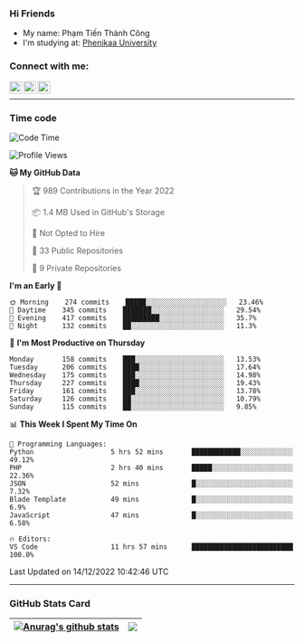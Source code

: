 ### Hi Friends

- My name: Phạm Tiến Thành Công
- I'm studying at: [Phenikaa University]


### Connect with me:
[<img align="left" alt="PhamTienThanhCong | Facebook" width="22px" src="https://upload.wikimedia.org/wikipedia/commons/thumb/1/16/Facebook-icon-1.png/640px-Facebook-icon-1.png" />][facebook]
[<img align="left" alt="PhamTienThanhCong | Zalo" width="22px" src="https://www.anphatpc.com.vn/template/anphat_2020v2/images/icon-zalo.jpg" />][zalo]
[<img align="left" alt="PhamTienThanhCong | LinkedIn" width="22px" src="https://cdn3.iconfinder.com/data/icons/inficons/512/linkedin.png" />][linkedin]

<br />

---

### Time code

<!--START_SECTION:waka-->
![Code Time](http://img.shields.io/badge/Code%20Time-804%20hrs%2040%20mins-blue)

![Profile Views](http://img.shields.io/badge/Profile%20Views-21-blue)

**🐱 My GitHub Data** 

> 🏆 989 Contributions in the Year 2022
 > 
> 📦 1.4 MB Used in GitHub's Storage 
 > 
> 🚫 Not Opted to Hire
 > 
> 📜 33 Public Repositories 
 > 
> 🔑 9 Private Repositories  
 > 
**I'm an Early 🐤** 

```text
🌞 Morning    274 commits    █████░░░░░░░░░░░░░░░░░░░░   23.46% 
🌆 Daytime    345 commits    ███████░░░░░░░░░░░░░░░░░░   29.54% 
🌃 Evening    417 commits    █████████░░░░░░░░░░░░░░░░   35.7% 
🌙 Night      132 commits    ██░░░░░░░░░░░░░░░░░░░░░░░   11.3%

```
📅 **I'm Most Productive on Thursday** 

```text
Monday       158 commits    ███░░░░░░░░░░░░░░░░░░░░░░   13.53% 
Tuesday      206 commits    ████░░░░░░░░░░░░░░░░░░░░░   17.64% 
Wednesday    175 commits    ███░░░░░░░░░░░░░░░░░░░░░░   14.98% 
Thursday     227 commits    ████░░░░░░░░░░░░░░░░░░░░░   19.43% 
Friday       161 commits    ███░░░░░░░░░░░░░░░░░░░░░░   13.78% 
Saturday     126 commits    ██░░░░░░░░░░░░░░░░░░░░░░░   10.79% 
Sunday       115 commits    ██░░░░░░░░░░░░░░░░░░░░░░░   9.85%

```


📊 **This Week I Spent My Time On** 

```text
💬 Programming Languages: 
Python                   5 hrs 52 mins       ████████████░░░░░░░░░░░░░   49.12% 
PHP                      2 hrs 40 mins       █████░░░░░░░░░░░░░░░░░░░░   22.36% 
JSON                     52 mins             █░░░░░░░░░░░░░░░░░░░░░░░░   7.32% 
Blade Template           49 mins             █░░░░░░░░░░░░░░░░░░░░░░░░   6.9% 
JavaScript               47 mins             █░░░░░░░░░░░░░░░░░░░░░░░░   6.58%

🔥 Editors: 
VS Code                  11 hrs 57 mins      █████████████████████████   100.0%

```


 Last Updated on 14/12/2022 10:42:46 UTC
<!--END_SECTION:waka-->

---

### GitHub Stats Card

| <a href="https://github.com/phamtienthanhcong"><img align="center" src="https://github-readme-stats.vercel.app/api?username=PhamTienThanhCong&show_icons=true&include_all_commits=true&theme=buefy&hide_border=true&theme=ocean_dark" alt="Anurag's github stats" /></a> | <a href="https://github.com/phamtienthanhcong"><img align="center" src="https://github-readme-stats.vercel.app/api/top-langs/?username=PhamTienThanhCong&layout=compact&theme=buefy&hide_border=true&theme=ocean_dark" /></a> |
| ------------- | ------------- |

[Phenikaa University]: https://phenikaa-uni.edu.vn/vi
[facebook]: https://www.facebook.com/phamtienthanhcong
[linkedin]: https://linkedin.com/in/phamtienthanhcong
[zalo]: https://zalo.me/0396396332
[tiktok]: https://www.tiktok.com/@phamtienthanhcong
[web]: https://github.com/PhamTienThanhCong/web_dev
[min project]: https://github.com/PhamTienThanhCong/Project-Of-Web
[c and cpp]: https://github.com/PhamTienThanhCong/Code_C_and_Cpro
[python]: https://github.com/PhamTienThanhCong/Python_beginer
